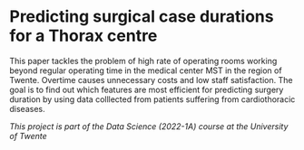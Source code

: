 # Predicting surgical case durations for a Thorax centre

This paper tackles the problem of high rate of operating rooms working beyond regular operating time in the medical center MST in the region of Twente. Overtime causes unnecessary costs and low staff satisfaction. The goal is to find out which features are most efficient for predicting surgery duration by using data colllected from patients suffering from cardiothoracic diseases.

*This project is part of the Data Science (2022-1A) course at the University of Twente*
